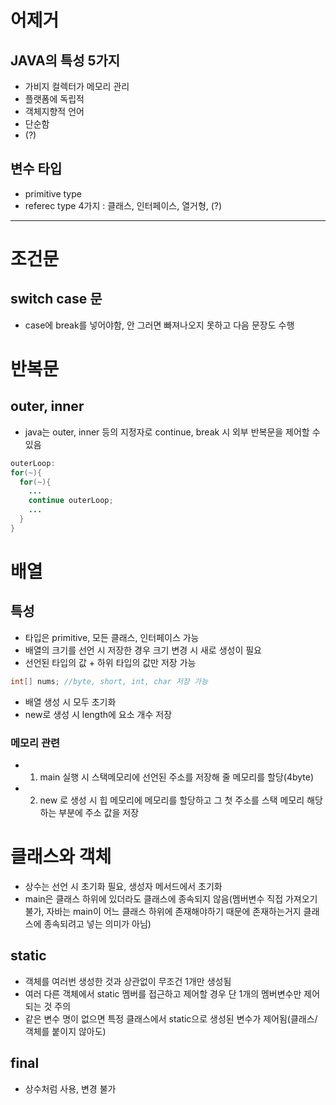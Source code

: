 # 어제거

## JAVA의 특성 5가지
- 가비지 컬렉터가 메모리 관리
- 플랫폼에 독립적
- 객체지향적 언어
- 단순함
- (?)

## 변수 타입
- primitive type
- referec type 4가지 : 클래스, 인터페이스, 열거형, (?)

<hr/>

# 조건문
## switch case 문
- case에 break를 넣어야함, 안 그러면 빠져나오지 못하고 다음 문장도 수행

# 반복문
## outer, inner
- java는 outer, inner 등의 지정자로 continue, break 시 외부 반복문을 제어할 수 있음
```java
outerLoop:
for(~){
  for(~){
    ...
    continue outerLoop;
    ...
  }
}
```

# 배열
## 특성
- 타입은 primitive, 모든 클래스, 인터페이스 가능
- 배열의 크기를 선언 시 저장한 경우 크기 변경 시 새로 생성이 필요
- 선언된 타입의 값 + 하위 타입의 값만 저장 가능
```java
int[] nums; //byte, short, int, char 저장 가능
```
- 배열 생성 시 모두 초기화
- new로 생성 시 length에 요소 개수 저장

### 메모리 관련
- 1. main 실행 시 스택메모리에 선언된 주소를 저장해 줄 메모리를 할당(4byte)
- 2. new 로 생성 시 힙 메모리에 메모리를 할당하고 그 첫 주소를 스택 메모리 해당하는 부분에 주소 값을 저장
 
# 클래스와 객체
- 상수는 선언 시 초기화 필요, 생성자 메서드에서 초기화
- main은 클래스 하위에 있더라도 클래스에 종속되지 않음(멤버변수 직접 가져오기 불가, 자바는 main이 어느 클래스 하위에 존재해야하기 때문에 존재하는거지 클래스에 종속되려고 넣는 의미가 아님)

## static
- 객체를 여러번 생성한 것과 상관없이 무조건 1개만 생성됨
- 여러 다른 객체에서 static 멤버를 접근하고 제어할 경우 단 1개의 멤버변수만 제어되는 것 주의
- 같은 변수 명이 없으면 특정 클래스에서 static으로 생성된 변수가 제어됨(클래스/객체를 붙이지 않아도)

## final
- 상수처럼 사용, 변경 불가


